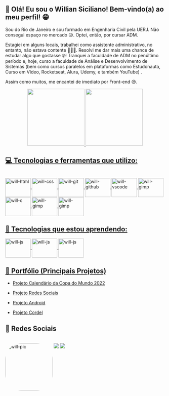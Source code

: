 ## 👋 Olá!  Eu sou o Willian Siciliano! Bem-vindo(a) ao meu perfil! 😁

Sou do Rio de Janeiro e sou formado em Engenharia Civil pela UERJ. Não consegui espaço no mercado 😥. Optei, então, por cursar ADM.

Estagiei em alguns locais, trabalhei como assistente administrativo, no entanto, não estava contente 🤷🏾‍♂️. Resolvi me dar mais uma chance de estudar algo que gostasse 🤓! Tranquei a faculdade de ADM no penúltimo período e, hoje, curso a faculdade de Análise e Desenvolvimento de Sistemas (bem como cursos paralelos em plataformas como Estudonauta, Curso em Vídeo, Rocketseat, Alura, Udemy, e também YouTube) . 

Assim como muitos, me encantei de imediato por Front-end 😍.

<div align="center">
  <a href="https://github.com/willsiciliano">
  <img height="180em" src="https://github-readme-stats.vercel.app/api?username=williansiciliano&show_icons=true&theme=dracula&include_all_commits=true&count_private=true"/>
  <img height="180em" src="https://github-readme-stats.vercel.app/api/top-langs/?username=williansiciliano&layout=compact&langs_count=7&theme=dracula"/>
</div>
  
  ## 💻 Tecnologias e ferramentas que utilizo: 
  <div style="display: inline_block"><br>
  <img align="center" alt="will-html" height="60" width="80" src="https://cdn.jsdelivr.net/gh/devicons/devicon/icons/html5/html5-original-wordmark.svg">
  <img align="center" alt="will-css" height="60" width="80" src="https://cdn.jsdelivr.net/gh/devicons/devicon/icons/css3/css3-original-wordmark.svg">
  <img align="center" alt="will-git" height="60" width="80" src="https://cdn.jsdelivr.net/gh/devicons/devicon/icons/git/git-original-wordmark.svg">
  <img align="center" alt="will-github" height="60" width="80" src="https://cdn.jsdelivr.net/gh/devicons/devicon/icons/github/github-original-wordmark.svg">
  <img align="center" alt="will-vscode" height="60" width="80" src="https://cdn.jsdelivr.net/gh/devicons/devicon/icons/vscode/vscode-original-wordmark.svg">
  <img align="center" alt="will-gimp" height="60" width="80" src="https://cdn.jsdelivr.net/gh/devicons/devicon/icons/visualstudio/visualstudio-plain.svg">
  <img align="center" alt="will-c" height="60" width="80" src="https://cdn.jsdelivr.net/gh/devicons/devicon/icons/c/c-original.svg">
  <img align="center" alt="will-gimp" height="60" width="80" src="https://cdn.jsdelivr.net/gh/devicons/devicon/icons/gimp/gimp-original-wordmark.svg">  
  <img align="center" alt="will-gimp" height="60" width="80" src="https://cdn.jsdelivr.net/gh/devicons/devicon/icons/mysql/mysql-original-wordmark.svg" />
          
  
            
  
    
  ## 📖 Tecnologias que estou aprendendo:
  <img align="center" alt="will-js" height="60" width="80" src="https://cdn.jsdelivr.net/gh/devicons/devicon/icons/csharp/csharp-original.svg">
  <img align="center" alt="will-js" height="60" width="80" src="https://cdn.jsdelivr.net/gh/devicons/devicon/icons/javascript/javascript-original.svg">
  <img align="center" alt="will-js" height="60" width="80" src="https://cdn.jsdelivr.net/gh/devicons/devicon/icons/bootstrap/bootstrap-original.svg" />
          
        

  ## 📂 Portfólio (Principais Projetos)
    
  - <a href="https://williansiciliano.github.io/projeto-calendario-copa-2022/">Projeto Calendário da Copa do Mundo 2022</a>  
  
  - <a href="https://williansiciliano.github.io/projeto-social/">Projeto Redes Sociais</a>
  
  - <a href="https://williansiciliano.github.io/projeto-android/">Projeto Android</a>
  
  - <a href="https://williansiciliano.github.io/projeto-cordel/">Projeto Cordel</a>
  
  
  ## 🤝 Redes Sociais
    
  <div style="display: inline_block"><br> 
  <a href="https://www.instagram.com/williansiciliano/" target="_blank"><img src="https://img.shields.io/badge/-Instagram-%23E4405F?style=for-the-badge&logo=instagram&logoColor=white" target="_blank"></a>
  <a href="https://www.linkedin.com/in/willian-siciliano/" target="_blank"><img src="https://img.shields.io/badge/-LinkedIn-%230077B5?style=for-the-badge&logo=linkedin&logoColor=white" target="_blank"></a> 
    
  <img align="left" alt="will-pic" height="150" style="border-radius:50px;"        src="https://cdn.discordapp.com/attachments/605480480917291060/1026391182038802432/caractura_will_anime.png">
    
  </div>
  
  
  
  
